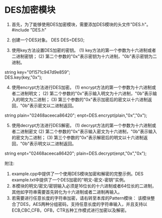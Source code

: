# DES加密模块

   1. 首先，为了能够使用DES加密模块，需要添加DES模块的头文件"DES.h"。
   #include "DES.h"

   2. 创建一个DES对象。
   DES DES=DES();

   3. 使用key方法设置DES加密的密钥。
   (1) key方法的第一个参数为十六进制或者二进制密钥；
   (2) 第二个参数的"0x"表示密钥为十六进制，"0b"表示密钥为二进制。

   string key="0f1571c947d9e859";   
   DES.key(key,"0x");  


   4. 使用encrypt方法进行DES加密。
   (1) encrypt方法的第一个参数为十六进制或者二进制明文；
   (2) 第二个参数的"0x"表示输入明文为十六进制，"0b"表示输入的明文为二进制；
   (3) 第三个参数的"0x"表示加密后的密文以十六进制返回，"0b"表示密文以二进制返回。

   string plain="02468aceeca86420";
   enpt=DES.encrypt(plain,"0x","0x");


   5. 使用decrypt方法进行DES解密。
   (1) decrypt方法的第一个参数为十六进制或者二进制密文
   (2) 第二个参数的"0x"表示输入密文为十六进制，"0b"表示输入的密文为二进制；
   (3) 第三个参数的"0x"表示解密后的明文以十六进制返回，"0b"表示明文以二进制返回。

   string enpt="02468aceeca86420";
   plain=DES.decrypt(enpt,"0x","0x");


   附注: 
   1. example.cpp中提供了一个使用DES模块加密和解密的完整示例。DES example.txt中提供了一个DES加密的"明文-密文-密钥"实例。
   2. 本模块的明文/密文/密钥输入必须是16位长的十六进制或者64位长的二进制，其他如字符串需要首先转化为十六进制或者二进制再输入。
   3. 若需要进行任意长度的字符串加密，请右转至本库的Pattern模块：
      该模块整合了DES，AES两种分组密码，支持任意长度的字符串输入，并且支持以ECB,CBC,CFB，OFB，CTR五种工作模式进行加密以及解密。
